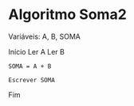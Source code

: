# Algoritmo Soma2

Variáveis:
A, B, SOMA

Início
	Ler A
	Ler B
	
	SOMA = A + B
	
	Escrever SOMA

Fim